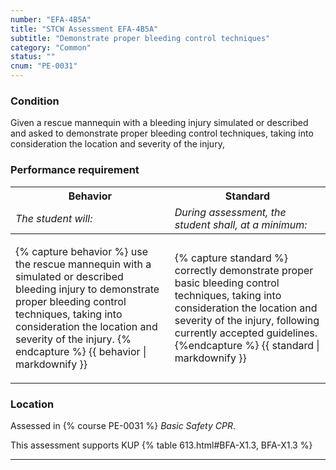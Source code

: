 ```yaml
---
number: "EFA-4B5A"
title: "STCW Assessment EFA-4B5A"
subtitle: "Demonstrate proper bleeding control techniques"
category: "Common"
status: ""
cnum: "PE-0031"
---
```

### Condition

Given a rescue mannequin with a bleeding injury simulated or described and asked to demonstrate proper bleeding control techniques, taking into consideration the location and severity of the injury,

### Performance requirement 

<table width='100%' class='Guidelines'>
 <thead>
 <tr>
     <th class='thirty'>Behavior</th>
     <th class='seventy'>Standard</th>
 </tr>
 <tr>
     <td><em>The student will:</em></td>
     <td><em>During assessment, the student shall, at a minimum:</em></td>
 </tr>
 </thead>
 <tbody>
 

<tr><td>

{% capture behavior %}
use the rescue mannequin with a simulated or described bleeding injury to demonstrate proper bleeding control techniques, taking into consideration the location and severity of the injury.
{% endcapture %}
{{ behavior | markdownify }}

</td><td>

{% capture standard %}
correctly demonstrate proper basic bleeding control techniques, taking into consideration the location and severity of the injury, following currently accepted guidelines.
{%endcapture %}
{{ standard | markdownify }}

</td></tr>



 </tbody>
 </table>

### Location

Assessed in  {% course  PE-0031 %}  *Basic Safety CPR*.

This assessment supports KUP {% table 613.html#BFA-X1.3, BFA-X1.3 %}

***

